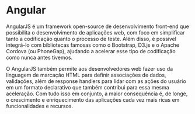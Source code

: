 # Angular
 AngularJS é um framework open-source de desenvolvimento front-end que possibilita o desenvolvimento de aplicações web, com foco em simplificar tanto a codificação quanto o processo de teste. Além disso, é possível integrá-lo com bibliotecas famosas como o Bootstrap, D3.js e o Apache Cordova (ou PhoneGap), ajudando a acelerar esse tipo de codificação como nunca antes tivemos.

O AngularJS também permite aos desenvolvedores web fazer uso da linguagem de marcação HTML para definir associações de dados, validações, além de response handlers para lidar com as ações do usuário em um formato declarativo que também contribui para essa mesma aceleração. Com tudo isso em conjunto, a maior consequência é, de longe, o crescimento e enriquecimento das aplicações cada vez mais ricas em funcionalidades e recursos.
